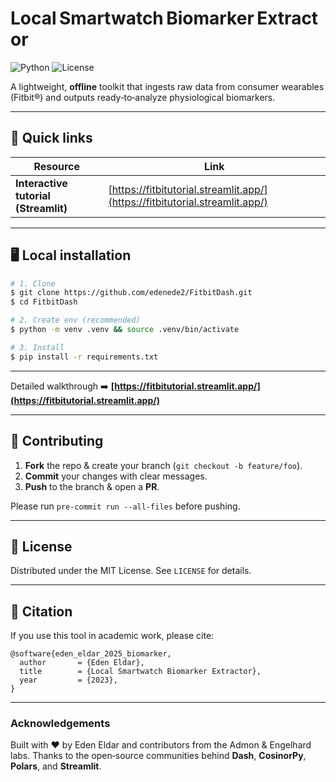 # Local Smartwatch Biomarker Extractor

![Python](https://img.shields.io/badge/python-3.9%2B-blue)
![License](https://img.shields.io/badge/license-MIT-green)

A lightweight, **offline** toolkit that ingests raw data from consumer wearables (Fitbit®) and outputs ready‑to‑analyze physiological biomarkers.

---

## 🚀 Quick links

| Resource                             | Link                                                                                                             |
| ------------------------------------ | ---------------------------------------------------------------------------------------------------------------- |
| **Interactive tutorial (Streamlit)** | [https://fitbitutorial.streamlit.app/](https://fitbitutorial.streamlit.app/)                                     |


---

## 🖥️ Local installation

```bash
# 1. Clone
$ git clone https://github.com/edenede2/FitbitDash.git
$ cd FitbitDash

# 2. Create env (recommended)
$ python -m venv .venv && source .venv/bin/activate

# 3. Install
$ pip install -r requirements.txt
```

---


Detailed walkthrough ➡️ **[https://fitbitutorial.streamlit.app/](https://fitbitutorial.streamlit.app/)**

---


## 🙌 Contributing

1. **Fork** the repo & create your branch (`git checkout -b feature/foo`).
2. **Commit** your changes with clear messages.
3. **Push** to the branch & open a **PR**.

Please run `pre‑commit run --all-files` before pushing.

---

## 📜 License

Distributed under the MIT License. See `LICENSE` for details.

---

## 📣 Citation

If you use this tool in academic work, please cite:

```text
@software{eden_eldar_2025_biomarker,
  author       = {Eden Eldar},
  title        = {Local Smartwatch Biomarker Extractor},
  year         = {2023},
}
```

---

### Acknowledgements

Built with ❤️ by Eden Eldar and contributors from the Admon & Engelhard labs. Thanks to the open‑source communities behind **Dash**, **CosinorPy**, **Polars**, and **Streamlit**.

